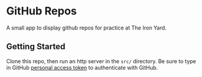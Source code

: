 
# GitHub Repos

A small app to display github repos for practice at The Iron Yard.

## Getting Started

Clone this repo, then run an http server in the `src/` directory. Be sure to type in GitHub [personal access token](https://github.com/settings/tokens) to authenticate with GitHub.
